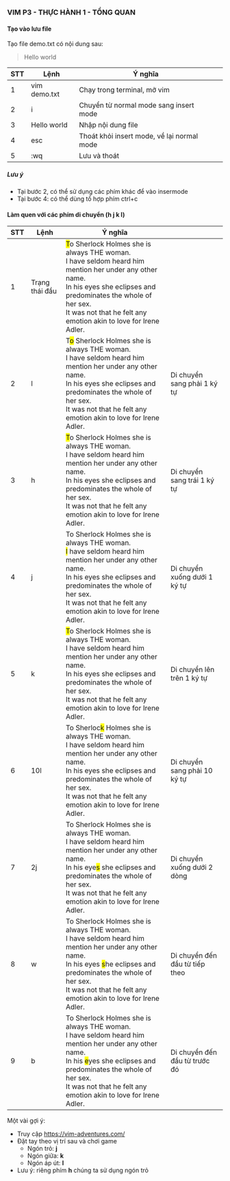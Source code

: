 ### VIM P3 - THỰC HÀNH 1 - TỔNG QUAN

#### Tạo vào lưu file
Tạo file demo.txt có nội dung sau:
> Hello world

| STT | Lệnh         | Ý nghĩa                                    |     |
| --- | ------------ | ------------------------------------------ | --- |
| 1   | vim demo.txt | Chạy trong terminal, mở vim                |
| 2   | i            | Chuyển từ normal mode sang  insert mode    |
| 3   | Hello world  | Nhập nội dung file                         |
| 4   | esc          | Thoát khỏi insert mode, về lại normal mode |
| 5   | :wq          | Lưu và thoát                               |

##### Lưu ý
* Tại bước 2, có thể sử dụng các phím khác để vào insermode
* Tại bước 4: có thể dùng tổ hợp phím ctrl+c
  
#### Làm quen với các phím di chuyển (h j k l)
| STT | Lệnh         | Ý nghĩa                                    |     |
| --- | ------------ | ------------------------------------------ | --- |
|1|Trạng thái đầu|<span style="background-color:yellow">T</span>o Sherlock Holmes she is always THE woman. <br> I have seldom heard him mention her under any other name.<br> In his eyes she eclipses and predominates the whole of her sex.<br> It was not that he felt any emotion akin to love for Irene Adler.<br>|
|2|l|T<span style="background-color:yellow">o</span> Sherlock Holmes she is always THE woman. <br> I have seldom heard him mention her under any other name.<br> In his eyes she eclipses and predominates the whole of her sex.<br> It was not that he felt any emotion akin to love for Irene Adler.<br>|Di chuyển sang phải 1 ký tự
|3|h|<span style="background-color:yellow">T</span>o Sherlock Holmes she is always THE woman. <br> I have seldom heard him mention her under any other name.<br> In his eyes she eclipses and predominates the whole of her sex.<br> It was not that he felt any emotion akin to love for Irene Adler.<br>|Di chuyển sang trái 1 ký tự
|4|j|To Sherlock Holmes she is always THE woman. <br> <span style="background-color:yellow">I</span> have seldom heard him mention her under any other name.<br> In his eyes she eclipses and predominates the whole of her sex.<br> It was not that he felt any emotion akin to love for Irene Adler.<br>|Di chuyển xuống dưới 1 ký tự
|5|k|<span style="background-color:yellow">T</span>o Sherlock Holmes she is always THE woman. <br> I have seldom heard him mention her under any other name.<br> In his eyes she eclipses and predominates the whole of her sex.<br> It was not that he felt any emotion akin to love for Irene Adler.<br>|Di chuyển lên trên 1 ký tự
|6|10l|To Sherloc<span style="background-color:yellow">k</span> Holmes she is always THE woman. <br> I have seldom heard him mention her under any other name.<br> In his eyes she eclipses and predominates the whole of her sex.<br> It was not that he felt any emotion akin to love for Irene Adler.<br>|Di chuyển sang phải 10 ký tự
|7|2j|To Sherlock Holmes she is always THE woman. <br> I have seldom heard him mention her under any other name.<br> In his eye<span style="background-color:yellow">s</span> she eclipses and predominates the whole of her sex.<br> It was not that he felt any emotion akin to love for Irene Adler.<br>|Di chuyển xuống dưới 2 dòng
|8|w|To Sherlock Holmes she is always THE woman. <br> I have seldom heard him mention her under any other name.<br> In his eyes <span style="background-color:yellow">s</span>he eclipses and predominates the whole of her sex.<br> It was not that he felt any emotion akin to love for Irene Adler.<br>|Di chuyển đến đầu từ tiếp theo
|9|b|To Sherlock Holmes she is always THE woman. <br> I have seldom heard him mention her under any other name.<br> In his <span style="background-color:yellow">e</span>yes she eclipses and predominates the whole of her sex.<br> It was not that he felt any emotion akin to love for Irene Adler.<br>|Di chuyển đến đầu từ trước đó


Một vài gợi ý:
* Truy cập https://vim-adventures.com/
* Đặt tay theo vị trí sau và chơi game
    * Ngón trỏ: **j**
    * Ngón giữa: **k**
    * Ngón áp út: **l**
* Lưu ý: riêng phím **h** chúng ta sử dụng ngón trỏ




